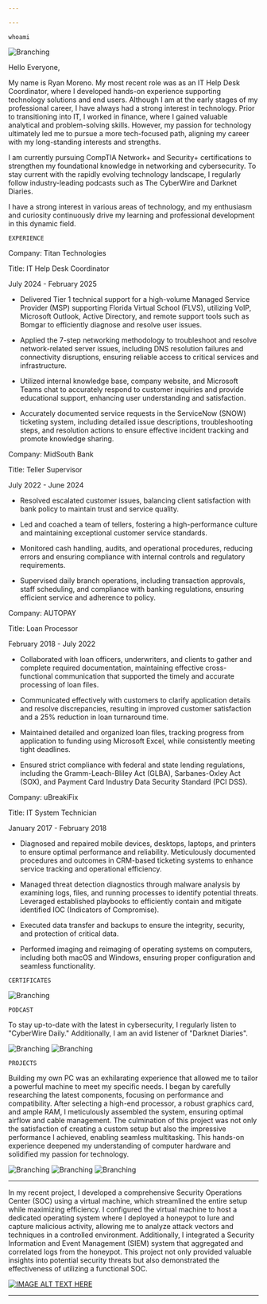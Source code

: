 ```yaml
---

---
```

```
whoami
```
![Branching](Headshot.jpg)


Hello Everyone,

My name is Ryan Moreno. My most recent role was as an IT Help Desk Coordinator, where I developed hands-on experience supporting technology solutions and end users. Although I am at the early stages of my professional career, I have always had a strong interest in technology. Prior to transitioning into IT, I worked in finance, where I gained valuable analytical and problem-solving skills. However, my passion for technology ultimately led me to pursue a more tech-focused path, aligning my career with my long-standing interests and strengths.

I am currently pursuing CompTIA Network+ and Security+ certifications to strengthen my foundational knowledge in networking and cybersecurity. To stay current with the rapidly evolving technology landscape, I regularly follow industry-leading podcasts such as The CyberWire and Darknet Diaries.

I have a strong interest in various areas of technology, and my enthusiasm and curiosity continuously drive my learning and professional development in this dynamic field.
```
EXPERIENCE
```
Company: Titan Technologies

Title: IT Help Desk Coordinator

July 2024 -  February 2025

* Delivered Tier 1 technical support for a high-volume Managed Service Provider (MSP) supporting Florida Virtual School (FLVS), utilizing VoIP, Microsoft Outlook, Active Directory, and remote support tools such as Bomgar to efficiently diagnose and resolve user issues.

* Applied the 7-step networking methodology to troubleshoot and resolve network-related server issues, including DNS resolution failures and connectivity disruptions, ensuring reliable access to critical services and infrastructure.
 
* Utilized internal knowledge base, company website, and Microsoft Teams chat to accurately respond to customer inquiries and provide educational support, enhancing user understanding and satisfaction.
  
* Accurately documented service requests in the ServiceNow (SNOW) ticketing system, including detailed issue descriptions, troubleshooting steps, and resolution actions to ensure effective incident tracking and promote knowledge sharing.
 



Company: MidSouth Bank  	                                                    

Title: Teller Supervisor 

July 2022 - June 2024  

* Resolved escalated customer issues, balancing client satisfaction with bank policy to maintain trust and service quality.
 
* Led and coached a team of tellers, fostering a high-performance culture and maintaining exceptional customer service standards.
 
* Monitored cash handling, audits, and operational procedures, reducing errors and ensuring compliance with internal controls and regulatory requirements.
 
* Supervised daily branch operations, including transaction approvals, staff scheduling, and compliance with banking regulations, ensuring efficient service and adherence to policy.




Company: AUTOPAY

Title: Loan Processor

February 2018 - July 2022

* Collaborated with loan officers, underwriters, and clients to gather and complete required documentation, maintaining effective cross-functional communication that supported the timely and accurate processing of loan files.
 
* Communicated effectively with customers to clarify application details and resolve discrepancies, resulting in improved customer satisfaction and a 25% reduction in loan turnaround time.
 
* Maintained detailed and organized loan files, tracking progress from application to funding using Microsoft Excel, while consistently meeting tight deadlines.
 
* Ensured strict compliance with federal and state lending regulations, including the Gramm-Leach-Bliley Act (GLBA), Sarbanes-Oxley Act (SOX), and Payment Card Industry Data Security Standard (PCI DSS).


 

Company: uBreakiFix

Title: IT System Technician

January 2017 - February 2018

* Diagnosed and repaired mobile devices, desktops, laptops, and printers to ensure optimal performance and reliability. Meticulously documented procedures and outcomes in CRM-based ticketing systems to enhance service tracking and operational efficiency.
  
* Managed threat detection diagnostics through malware analysis by examining logs, files, and running processes to identify potential threats. Leveraged established playbooks to efficiently contain and mitigate identified IOC (Indicators of Compromise).
  
* Executed data transfer and backups to ensure the integrity, security, and protection of critical data.  

* Performed imaging and reimaging of operating systems on computers, including both macOS and Windows, ensuring proper configuration and seamless functionality.

```
CERTIFICATES
```
![Branching](googlesecurity.png) 
```
PODCAST
```
To stay up-to-date with the latest in cybersecurity, I regularly listen to "CyberWire Daily." Additionally, I am an avid listener of "Darknet Diaries".


![Branching](cyberwire.png)                                                                                                     ![Branching](darknetdiaries.png)
```
PROJECTS
```
Building my own PC was an exhilarating experience that allowed me to tailor a powerful machine to meet my specific needs. I began by carefully researching the latest components, focusing on performance and compatibility. After selecting a high-end processor, a robust graphics card, and ample RAM, I meticulously assembled the system, ensuring optimal airflow and cable management. The culmination of this project was not only the satisfaction of creating a custom setup but also the impressive performance I achieved, enabling seamless multitasking. This hands-on experience deepened my understanding of computer hardware and solidified my passion for technology.

![Branching](pcbuild1.JPG)
![Branching](pcbuild2.jpg)
![Branching](pcbuild3.JPG)

***
In my recent project, I developed a comprehensive Security Operations Center (SOC) using a virtual machine, which streamlined the entire setup while maximizing efficiency. I configured the virtual machine to host a dedicated operating system where I deployed a honeypot to lure and capture malicious activity, allowing me to analyze attack vectors and techniques in a controlled environment. Additionally, I integrated a Security Information and Event Management (SIEM) system that aggregated and correlated logs from the honeypot. This project not only provided valuable insights into potential security threats but also demonstrated the effectiveness of utilizing a functional SOC.

[![IMAGE ALT TEXT HERE](https://img.youtube.com/vi/3VD9PD_pGz8/0.jpg)](https://www.youtube.com/watch?v=3VD9PD_pGz8)

***










